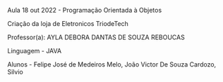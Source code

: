 Aula 18 out 2022 - Programação Orientada à Objetos

Criação da loja de Eletronicos TriodeTech

Professor(a): AYLA DEBORA DANTAS DE SOUZA REBOUCAS

Linguagem - JAVA

Alunos -  Felipe José de Medeiros Melo, João Victor De Souza Cardozo, Silvio 
